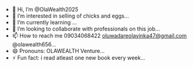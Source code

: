 - 👋 Hi, I’m @OlaWealth2025
- 👀 I’m interested in selling of chicks and eggs...
- 🌱 I’m currently learning ...
- 💞️ I’m looking to collaborate with professionals on this job...
- 📫 How to reach me 09034068422 oluwadareolayinka47@gmail.com @olawealth656...
- 😄 Pronouns: OLAWEALTH Venture...
- ⚡ Fun fact: i read atleast one new book every week...

<!---
OlaWealth2025/OlaWealth2025 is a ✨ special ✨ repository because its `README.md` (this file) appears on your GitHub profile.
You can click the Preview link to take a look at your changes.
--->
